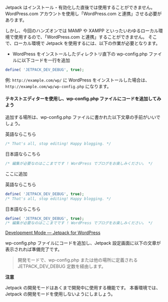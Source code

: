 Jetpack はインストール・有効化した直後では使用することができません。
WordPress.com アカウントを使用し「WordPress.com と連携」させる必要があります。

しかし、今回のハンズオンでは MAMP や XAMPP といったいわゆるローカル環境で使用するので、「WordPress.com と連携」することができません。
そこで、ローカル環境で Jetpack を使用するには、以下の作業が必要となります。

- WordPress をインストールしたディレクトリ直下の wp-config.php ファイルに以下コードを一行を追加

```php
define( 'JETPACK_DEV_DEBUG', true);
```

例: `http://example.com/wp/` に WordPress をインストールした場合は、`http://example.com/wp/wp-config.php` になります。

#### テキストエディターを使用し、wp-config.php ファイルにコードを追加してみよう

追加する場所は、wp-config.php ファイルに書かれた以下文章の手前がいいでしょう。

英語ならこちら
```php
/* That's all, stop editing! Happy blogging. */
```

日本語ならこちら
```php
/* 編集が必要なのはここまでです ! WordPress でブログをお楽しみください。 */
```

ここに追加

英語ならこちら

```php
define( 'JETPACK_DEV_DEBUG', true);
/* That's all, stop editing! Happy blogging. */
```

日本語ならこちら

```php
define( 'JETPACK_DEV_DEBUG', true);
/* 編集が必要なのはここまでです ! WordPress でブログをお楽しみください。 */
```

[Development Mode &#8212; Jetpack for WordPress](https://jetpack.com/support/development-mode/)

wp-config.php ファイルにコードを追加し、Jetpack 設定画面に以下の文章が表示されれば準備完了です。

> 開発モードで、wp-config.php または他の場所に定義される JETPACK_DEV_DEBUG 定数を経由します。

**注意**

Jetpack の開発モードはあくまで開発中に使用する機能です。
本番環境では、Jetpack の開発モードを使用しないようにしましょう。
